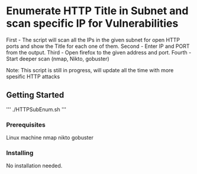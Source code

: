 # Enumerate HTTP Title in Subnet and scan specific IP for Vulnerabilities 

First  - The script will scan all the IPs in the given subnet for open HTTP ports and show the Title for each one of them.
Second - Enter IP and PORT from the output.
Third  - Open firefox to the given address and port.
Fourth  - Start deeper scan (nmap, Nikto, gobuster)

Note: This script is still in progress, will update all the time with more spesific HTTP attacks

## Getting Started

'''
./HTTPSubEnum.sh
'''

### Prerequisites

Linux machine
nmap
nikto
gobuster

### Installing

No installation needed.


